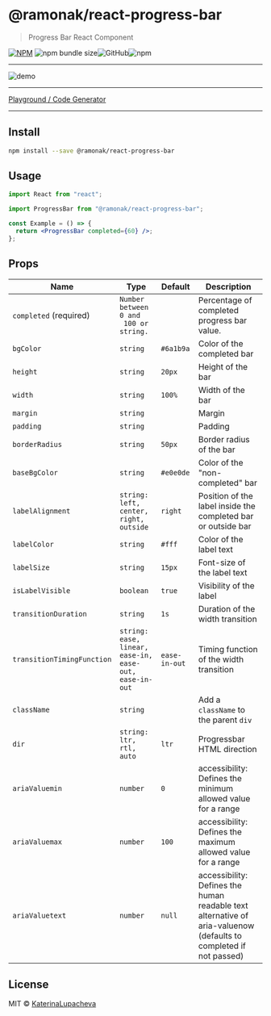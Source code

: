 # @ramonak/react-progress-bar

> Progress Bar React Component

[![NPM](https://img.shields.io/npm/v/@ramonak/react-progress-bar.svg)](https://www.npmjs.com/package/@ramonak/react-progress-bar) ![npm bundle size](https://img.shields.io/bundlephobia/min/@ramonak/react-progress-bar)![GitHub](https://img.shields.io/github/license/katerinalupacheva/react-progress-bar)![npm](https://img.shields.io/npm/dw/@ramonak/react-progress-bar)

---

![demo](https://i.ibb.co/Fgh0BsD/animated-demo.gif)

---

[Playground / Code Generator](https://katerinalupacheva.github.io/react-progress-bar/)

---

## Install

```bash
npm install --save @ramonak/react-progress-bar
```

## Usage

```jsx
import React from "react";

import ProgressBar from "@ramonak/react-progress-bar";

const Example = () => {
  return <ProgressBar completed={60} />;
};
```

## Props

| Name                       | Type                                                           | Default       | Description                                                   |
| -------------------------- | -------------------------------------------------------------- | ------------- | ------------------------------------------------------------- |
| `completed` (required)     | `Number between 0 and` <br/>` 100 or string.`                  |               | Percentage of completed progress bar value. <br/>             |
| `bgColor`                  | `string`                                                       | `#6a1b9a`     | Color of the completed bar                                    |
| `height`                   | `string`                                                       | `20px`        | Height of the bar                                             |
| `width`                    | `string`                                                       | `100%`        | Width of the bar                                              |
| `margin`                   | `string`                                                       |               | Margin                                                        |
| `padding`                  | `string`                                                       |               | Padding                                                       |
| `borderRadius`             | `string`                                                       | `50px`        | Border radius of the bar                                      |
| `baseBgColor`              | `string`                                                       | `#e0e0de`     | Color of the "non-completed" bar                              |
| `labelAlignment`           | `string:` <br/> `left, center, right, outside`                 | `right`       | Position of the label inside the completed bar or outside bar |
| `labelColor`               | `string`                                                       | `#fff`        | Color of the label text                                       |
| `labelSize`                | `string`                                                       | `15px`        | Font-size of the label text                                   |
| `isLabelVisible`           | `boolean`                                                      | `true`        | Visibility of the label                                       |
| `transitionDuration`       | `string`                                                       | `1s`          | Duration of the width transition                              |
| `transitionTimingFunction` | `string:` <br/> `ease, linear, ease-in, ease-out, ease-in-out` | `ease-in-out` | Timing function of the width transition                       |
| `className`                | `string`                                                       |               | Add a `className` to the parent `div`
| `dir`                      | `string:` <br/> `ltr, rtl, auto`                                                       |  `ltr`        | Progressbar HTML direction
| `ariaValuemin`             | `number`                                                       |  `0`          | accessibility: Defines the minimum allowed value for a range
| `ariaValuemax`             | `number`                                                       |  `100`        | accessibility: Defines the maximum allowed value for a range
| `ariaValuetext`            | `number`                                               |  `null`       | accessibility: Defines the human readable text alternative of aria-valuenow (defaults to completed if not passed)


## License

MIT © [KaterinaLupacheva](https://github.com/KaterinaLupacheva)
